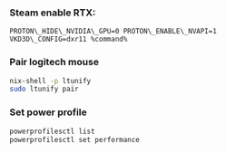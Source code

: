 ### Steam enable RTX:

`PROTON\_HIDE\_NVIDIA\_GPU=0 PROTON\_ENABLE\_NVAPI=1 VKD3D\_CONFIG=dxr11 %command%`

### Pair logitech mouse

```bash
nix-shell -p ltunify
sudo ltunify pair
```

### Set power profile

```bash
powerprofilesctl list
powerprofilesctl set performance
```
